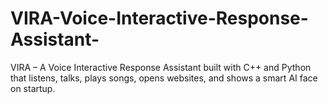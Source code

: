 # VIRA-Voice-Interactive-Response-Assistant-
VIRA – A Voice Interactive Response Assistant built with C++ and Python that listens, talks, plays songs, opens websites, and shows a smart AI face on startup.
